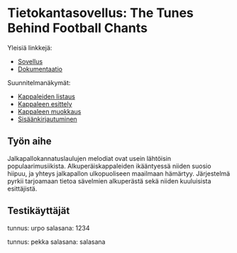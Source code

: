 # Tietokantasovellus: The Tunes Behind Football Chants

Yleisiä linkkejä:

* [Sovellus](http://ilha.users.cs.helsinki.fi/tsoha/)
* [Dokumentaatio](https://github.com/iah1016/Tsoha-Bootstrap/blob/master/doc/dokumentaatio.pdf)

Suunnitelmanäkymät:
* [Kappaleiden listaus](http://ilha.users.cs.helsinki.fi/tsoha/layout)
* [Kappaleen esittely](http://ilha.users.cs.helsinki.fi/tsoha/layout/show_song)
* [Kappaleen muokkaus](http://ilha.users.cs.helsinki.fi/tsoha/layout/edit_song)
* [Sisäänkirjautuminen](http://ilha.users.cs.helsinki.fi/tsoha/login)

## Työn aihe

Jalkapallokannatuslaulujen melodiat ovat usein lähtöisin populaarimusiikista. Alkuperäiskappaleiden ikääntyessä niiden suosio hiipuu, ja yhteys jalkapallon ulkopuoliseen maailmaan hämärtyy. Järjestelmä pyrkii tarjoamaan tietoa sävelmien alkuperästä sekä niiden kuuluisista esittäjistä.

## Testikäyttäjät

tunnus: urpo
salasana: 1234


tunnus: pekka
salasana: salasana
